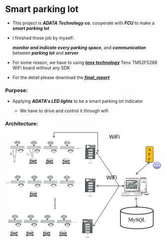 # Smart parking lot

* This project is ***ADATA Technology co.*** cooperate with ***FCU*** to make a ***smart parking lot***

* I finished those job by myself:

  ***monitor and indicate every parking space***, and ***communication*** between ***parking lot*** and ***server***

* For some reason, we have to using ***[tenx technology](https://www.tenx.com.tw/)*** Tenx TM52F5288 WiFi board without any SDK

* For the detail please download the ***[final_report](https://github.com/ihunhh/Smart_parking_lot/raw/master/final_report.docx)***

### Purpose:
  
* Applying ***ADATA's LED lights*** to be a smart parking lot indicator

  * We have to drive and control it through wifi
    
### Architecture:

![Architecture](/img/architecture.png)

  


